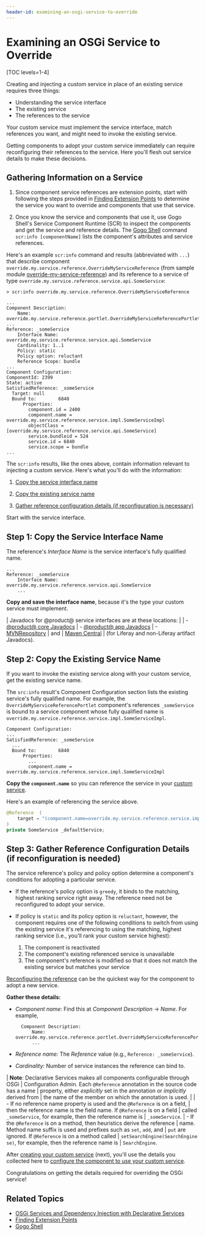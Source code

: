 ```yaml
---
header-id: examining-an-osgi-service-to-override
---
```


# Examining an OSGi Service to Override

[TOC levels=1-4]

Creating and injecting a custom service in place of an existing service requires 
three things: 

- Understanding the service interface 
- The existing service 
- The references to the service 

Your custom service must implement the service interface, match 
references you want, and might need to invoke the existing service. 

Getting components to adopt your custom service immediately can require 
reconfiguring their references to the service. Here you'll flesh out service 
details to make these decisions. 

## Gathering Information on a Service

1.  Since component service references are extension points, start with 
    following the steps provided in [Finding Extension Points](/docs/7-2/customization/-/knowledge_base/c/finding-extension-points) 
    to determine the service you want to override and components that use that 
    service. 

2.  Once you know the service and components that use it, use Gogo Shell's 
    Service Component Runtime (SCR) to inspect the components and get the 
    service and reference details. The 
    [Gogo Shell](/docs/7-2/customization/-/knowledge_base/c/using-the-felix-gogo-shell) 
    command `scr:info [componentName]` lists the component's attributes and 
    service references. 

Here's an example `scr:info` command and results (abbreviated with `...`) that
describe component `override.my.service.reference.OverrideMyServiceReference`
(from sample module
[override-my-service-reference](https://portal.liferay.dev/documents/113763090/114000186/override-my-service-reference.zip))
and its reference to a service of type
`override.my.service.reference.service.api.SomeService`: 

    > scr:info override.my.service.reference.OverrideMyServiceReference 

    ...
    Component Description:
        Name: override.my.service.reference.portlet.OverrideMyServiceReferencePortlet
    ...
    Reference: _someService
        Interface Name: override.my.service.reference.service.api.SomeService
        Cardinality: 1..1
        Policy: static
        Policy option: reluctant
        Reference Scope: bundle
    ...
    Component Configuration:
    ComponentId: 2399
    State: active
    SatisfiedReference: _someService
      Target: null
      Bound to:        6840
          Properties:
            component.id = 2400
            component.name = override.my.service.reference.service.impl.SomeServiceImpl
            objectClass = [override.my.service.reference.service.api.SomeService]
            service.bundleid = 524
            service.id = 6840
            service.scope = bundle
    ...
 
The `scr:info` results, like the ones above, contain information relevant to 
injecting a custom service. Here's what you'll do with the information: 

1.  [Copy the service interface name](#step-1-copy-the-service-interface-name) 

2.  [Copy the existing service name](#step-2-copy-the-existing-service-name) 

3.  [Gather reference configuration details (if reconfiguration is necessary)](#step-3-gather-reference-configuration-details-if-reconfiguration-is-needed)

Start with the service interface. 

## Step 1: Copy the Service Interface Name

The reference's *Interface Name* is the service interface's fully qualified 
name.

    ...
    Reference: _someService
        Interface Name: override.my.service.reference.service.api.SomeService
        ...

**Copy and save the interface name**, because it's the type your custom service 
must implement. 

| Javadocs for @product@ service interfaces are at these locations:
| 
| - [@product@ core Javadocs](@platform-ref@/7.2-latest/javadocs/)
| - [@product@ app Javadocs](@app-ref@)
| - [MVNRepository](https://mvnrepository.com/)
|   and
|   [Maven Central](https://search.maven.org/)
|   (for Liferay and non-Liferay artifact Javadocs).

## Step 2: Copy the Existing Service Name

If you want to invoke the existing service along with your custom service, get 
the existing service name. 

The `src:info` result's Component Configuration section lists the existing 
service's fully qualified name. For example, the 
`OverrideMyServiceReferencePortlet` component's references `_someService` is 
bound to a service component whose fully qualified name is 
`override.my.service.reference.service.impl.SomeServiceImpl`. 

    Component Configuration:
    ...
    SatisfiedReference: _someService
      ...
      Bound to:        6840
          Properties:
            ...
            component.name = override.my.service.reference.service.impl.SomeServiceImpl

**Copy the `component.name`** so you can reference the service in your 
[custom service](/docs/7-2/customization/-/knowledge_base/c/creating-a-custom-osgi-service).

Here's an example of referencing the service above. 

```java
@Reference  (
    target = "(component.name=override.my.service.reference.service.impl.SomeServiceImpl)"
)
private SomeService _defaultService;
```

## Step 3: Gather Reference Configuration Details (if reconfiguration is needed)

The service reference's policy and policy option determine a component's 
conditions for adopting a particular service. 

- If the reference's policy option is `greedy`, it binds to the matching, 
  highest ranking service right away. The reference need not be reconfigured to 
  adopt your service. 

- If policy is `static` and its policy option is `reluctant`, however, the 
  component requires one of the following conditions to switch from using the 
  existing service it's referencing to using the matching, highest ranking 
  service (i.e., you'll rank your custom service highest):

   1. The component is reactivated
   2. The component's existing referenced service is unavailable
   3. The component's reference is modified so that it does not match the
      existing service but matches your service

[Reconfiguring the reference](/docs/7-2/customization/-/knowledge_base/c/reconfiguring-components-to-use-your-service) 
can be the quickest way for the component to adopt a new service. 

**Gather these details:** 

- *Component name:* Find this at *Component Description* &rarr; *Name*. For example,

        Component Description:
            Name: override.my.service.reference.portlet.OverrideMyServiceReferencePortlet
            ...

- *Reference name:* The *Reference* value (e.g., `Reference: _someService`).

- *Cardinality:* Number of service instances the reference can bind to. 

| **Note**: Declarative Services makes all components configurable through OSGi 
| Configuration Admin. Each `@Reference` annotation in the source code has a name 
| property, either *explicitly* set in the annotation or *implicitly* derived from 
| the name of the member on which the annotation is used. 
| 
| -   If no reference name property is used and the `@Reference` is on a field, 
|     then the reference name is the field name. If `@Reference` is on a field 
|     called `_someService`, for example, then the reference name is 
|     `_someService`. 
| -   If the `@Reference` is on a method, then heuristics derive the reference 
|     name. Method name suffix is used and prefixes such as `set`, `add`, and 
|     `put` are ignored. If `@Reference` is on a method called 
|     `setSearchEngine(SearchEngine se)`, for example, then the reference name is 
|     `SearchEngine`. 

After [creating your custom service](/docs/7-2/customization/-/knowledge_base/c/creating-a-custom-osgi-service) 
(next), you'll use the details you collected here to [configure the component 
to use your custom service](/docs/7-2/customization/-/knowledge_base/c/reconfiguring-components-to-use-your-service). 

Congratulations on getting the details required for overriding the OSGi service! 

## Related Topics

- [OSGi Services and Dependency Injection with Declarative Services](/docs/7-2/frameworks/-/knowledge_base/f/osgi-services-and-dependency-injection-with-declarative-services)
- [Finding Extension Points](/docs/7-2/customization/-/knowledge_base/c/finding-extension-points)
- [Gogo Shell](/docs/7-2/customization/-/knowledge_base/c/using-the-felix-gogo-shell)
